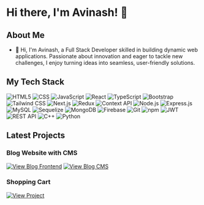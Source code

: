 # Hi there, I'm Avinash! 👋

## About Me
- 👋 Hi, I'm Avinash, a Full Stack Developer skilled in building dynamic web applications. Passionate about innovation and eager to tackle new challenges, I enjoy turning ideas into seamless, user-friendly solutions.

## My Tech Stack

<div display="flex">
  <img src="https://img.shields.io/badge/html5-%23E34F26.svg?style=for-the-badge&logo=html5&logoColor=white" alt="HTML5"/>
  <img src="https://img.shields.io/badge/CSS-154360?style=for-the-badge&logo=css3&logoColor=white" alt="CSS" />
  <img src="https://img.shields.io/badge/javascript-%23323330.svg?style=for-the-badge&logo=javascript&logoColor=%23F7DF1E" alt="JavaScript" />
  <img src="https://img.shields.io/badge/react-%2320232a.svg?style=for-the-badge&logo=react&logoColor=%2361DAFB" alt="React" />
  <img src="https://img.shields.io/badge/typescript-%23007ACC.svg?style=for-the-badge&logo=typescript&logoColor=white" alt="TypeScript" />
  <img src="https://img.shields.io/badge/bootstrap-%23563D7C.svg?style=for-the-badge&logo=bootstrap&logoColor=white" alt="Bootstrap"/>
  <img src="https://img.shields.io/badge/tailwindcss-%2338B2AC.svg?style=for-the-badge&logo=tailwind-css&logoColor=white" alt="Tailwind CSS"/>
  <img src="https://img.shields.io/badge/Next-black?style=for-the-badge&logo=next.js&logoColor=white" alt="Next.js"/>
  <img src="https://img.shields.io/badge/redux-%23593d88.svg?style=for-the-badge&logo=redux&logoColor=white" alt="Redux"/>
  <img src="https://img.shields.io/badge/Context--Api-000000?style=for-the-badge&logo=react" alt="Context API" />
  <img src="https://img.shields.io/badge/node.js-6DA55F?style=for-the-badge&logo=node.js&logoColor=white" alt="Node.js"/>
  <img src="https://img.shields.io/badge/express.js-%23404d59.svg?style=for-the-badge&logo=express&logoColor=%2361DAFB" alt="Express.js"/>
  <img src="https://img.shields.io/badge/mysql-%2300f.svg?style=for-the-badge&logo=mysql&logoColor=white" alt="MySQL" />
  <img src="https://img.shields.io/badge/Sequelize-52B0E7?style=for-the-badge&logo=Sequelize&logoColor=white" alt="Sequelize" />
  <img src="https://img.shields.io/badge/MongoDB-%234ea94b.svg?style=for-the-badge&logo=mongodb&logoColor=white" alt="MongoDB"/>
  <img src="https://img.shields.io/badge/firebase-%23039BE5.svg?style=for-the-badge&logo=firebase" alt="Firebase"/>
  <img src="https://img.shields.io/badge/git-%23F05033.svg?style=for-the-badge&logo=git&logoColor=white" alt="Git" />
  <img src="https://img.shields.io/badge/npm-6EB424?style=for-the-badge&logo=npm&logoColor=white" alt="npm" />
  <img src="https://img.shields.io/badge/JWT-black?style=for-the-badge&logo=JSON%20web%20tokens&logoColor=white" alt="JWT"/>
  <img src="https://img.shields.io/badge/REST_API-E0274C?style=for-the-badge&logo=restapi&logoColor=white" alt="REST API" />
  <img src="https://img.shields.io/badge/c%2B%2B-%2300599C.svg?style=for-the-badge&logo=c%2B%2B&logoColor=white" alt="C++"/>
  <img src="https://img.shields.io/badge/python-%233776AB.svg?style=for-the-badge&logo=python&logoColor=white" alt="Python"/>
</div>

## Latest Projects

### Blog Website with CMS
[![View Blog Frontend](https://img.shields.io/badge/Blog%20Frontend-View%20Project-brightgreen?style=for-the-badge)](https://blog-frontend-five-omega.vercel.app)
[![View Blog CMS](https://img.shields.io/badge/Blog%20CMS-View%20Project-brightgreen?style=for-the-badge)](https://blog-cms-six-omega.vercel.app)

### Shopping Cart
[![View Project](https://img.shields.io/badge/Shopping%20Cart-View%20Project-brightgreen?style=for-the-badge)](https://shopping-cart-flax-one.vercel.app/)

<!---
avin4930c/avin4930c is a ✨ special ✨ repository because its `README.md` (this file) appears on your GitHub profile.
You can click the Preview link to take a look at your changes.
--->
